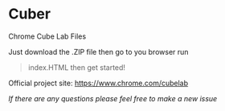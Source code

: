 # Cuber
Chrome Cube Lab Files

Just download the .ZIP file then go to you browser run
> index.HTML
then get started!

Official project site: https://www.chrome.com/cubelab

*If there are any questions please feel free to make a new issue*
